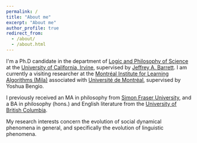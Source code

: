 ```yaml
---
permalink: /
title: "About me"
excerpt: "About me"
author_profile: true
redirect_from: 
  - /about/
  - /about.html
---
```


<p> I'm a Ph.D candidate in the department of <a href="https://www.lps.uci.edu">Logic and Philosophy of Science</a> at the <a href="https://uci.edu">University of California, Irvine</a>, supervised by <a href="http://faculty.sites.uci.edu/jeffreybarrett/">Jeffrey A. Barrett</a>. I am currently a visiting researcher at the <a href="https://mila.quebec/">Montréal Institute for Learning Algorithms (Mila)</a> associated with <a href="https://www.umontreal.ca/">Université de Montréal</a>, supervised by Yoshua Bengio. </p>

<p> I previously received an MA in philosophy from <a href='https://sfu.ca/'>Simon Fraser University</a>, and a BA in philosophy (hons.) and English literature from the <a href='https://ubc.ca/'>University of British Columbia</a>. </p>

<p> My research interests concern the evolution of social dynamical phenomena in general, and specifically the evolution of linguistic phenomena. </p>
